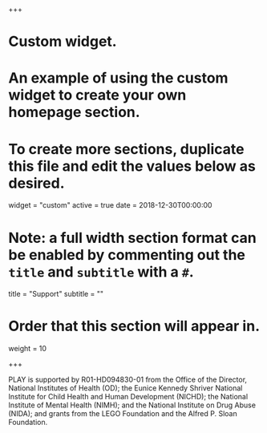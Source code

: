 +++
# Custom widget.
# An example of using the custom widget to create your own homepage section.
# To create more sections, duplicate this file and edit the values below as desired.
widget = "custom"
active = true
date = 2018-12-30T00:00:00

# Note: a full width section format can be enabled by commenting out the `title` and `subtitle` with a `#`.
title = "Support"
subtitle = ""

# Order that this section will appear in.
weight = 10

+++

PLAY is supported by R01-HD094830-01 from the Office of the Director, National Institutes of Health (OD); the Eunice Kennedy Shriver National Institute for Child Health and Human Development (NICHD); the National Institute of Mental Health (NIMH); and the National Institute on Drug Abuse (NIDA); and grants from the LEGO Foundation and the Alfred P. Sloan Foundation.
